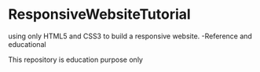 # ResponsiveWebsiteTutorial
using only HTML5 and CSS3 to build a responsive website. -Reference and educational

This repository is education purpose only
